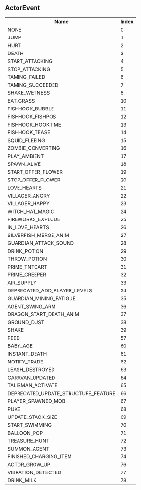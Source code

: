 ## ActorEvent

<table><tr><th>Name</th><th>Index</th><tr><td>NONE</td><td>0</td></tr><tr><td>JUMP</td><td>1</td></tr><tr><td>HURT</td><td>2</td></tr><tr><td>DEATH</td><td>3</td></tr><tr><td>START_ATTACKING</td><td>4</td></tr><tr><td>STOP_ATTACKING</td><td>5</td></tr><tr><td>TAMING_FAILED</td><td>6</td></tr><tr><td>TAMING_SUCCEEDED</td><td>7</td></tr><tr><td>SHAKE_WETNESS</td><td>8</td></tr><tr><td>EAT_GRASS</td><td>10</td></tr><tr><td>FISHHOOK_BUBBLE</td><td>11</td></tr><tr><td>FISHHOOK_FISHPOS</td><td>12</td></tr><tr><td>FISHHOOK_HOOKTIME</td><td>13</td></tr><tr><td>FISHHOOK_TEASE</td><td>14</td></tr><tr><td>SQUID_FLEEING</td><td>15</td></tr><tr><td>ZOMBIE_CONVERTING</td><td>16</td></tr><tr><td>PLAY_AMBIENT</td><td>17</td></tr><tr><td>SPAWN_ALIVE</td><td>18</td></tr><tr><td>START_OFFER_FLOWER</td><td>19</td></tr><tr><td>STOP_OFFER_FLOWER</td><td>20</td></tr><tr><td>LOVE_HEARTS</td><td>21</td></tr><tr><td>VILLAGER_ANGRY</td><td>22</td></tr><tr><td>VILLAGER_HAPPY</td><td>23</td></tr><tr><td>WITCH_HAT_MAGIC</td><td>24</td></tr><tr><td>FIREWORKS_EXPLODE</td><td>25</td></tr><tr><td>IN_LOVE_HEARTS</td><td>26</td></tr><tr><td>SILVERFISH_MERGE_ANIM</td><td>27</td></tr><tr><td>GUARDIAN_ATTACK_SOUND</td><td>28</td></tr><tr><td>DRINK_POTION</td><td>29</td></tr><tr><td>THROW_POTION</td><td>30</td></tr><tr><td>PRIME_TNTCART</td><td>31</td></tr><tr><td>PRIME_CREEPER</td><td>32</td></tr><tr><td>AIR_SUPPLY</td><td>33</td></tr><tr><td>DEPRECATED_ADD_PLAYER_LEVELS</td><td>34</td></tr><tr><td>GUARDIAN_MINING_FATIGUE</td><td>35</td></tr><tr><td>AGENT_SWING_ARM</td><td>36</td></tr><tr><td>DRAGON_START_DEATH_ANIM</td><td>37</td></tr><tr><td>GROUND_DUST</td><td>38</td></tr><tr><td>SHAKE</td><td>39</td></tr><tr><td>FEED</td><td>57</td></tr><tr><td>BABY_AGE</td><td>60</td></tr><tr><td>INSTANT_DEATH</td><td>61</td></tr><tr><td>NOTIFY_TRADE</td><td>62</td></tr><tr><td>LEASH_DESTROYED</td><td>63</td></tr><tr><td>CARAVAN_UPDATED</td><td>64</td></tr><tr><td>TALISMAN_ACTIVATE</td><td>65</td></tr><tr><td>DEPRECATED_UPDATE_STRUCTURE_FEATURE</td><td>66</td></tr><tr><td>PLAYER_SPAWNED_MOB</td><td>67</td></tr><tr><td>PUKE</td><td>68</td></tr><tr><td>UPDATE_STACK_SIZE</td><td>69</td></tr><tr><td>START_SWIMMING</td><td>70</td></tr><tr><td>BALLOON_POP</td><td>71</td></tr><tr><td>TREASURE_HUNT</td><td>72</td></tr><tr><td>SUMMON_AGENT</td><td>73</td></tr><tr><td>FINISHED_CHARGING_ITEM</td><td>74</td></tr><tr><td>ACTOR_GROW_UP</td><td>76</td></tr><tr><td>VIBRATION_DETECTED</td><td>77</td></tr><tr><td>DRINK_MILK</td><td>78</td></tr></table>